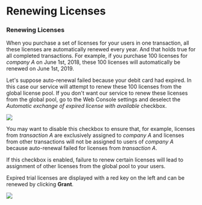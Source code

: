 # Renewing Licenses

### Renewing Licenses

When you purchase a set of licenses for your users in one transaction, all these licenses are automatically renewed every year. And that holds true for all completed transactions. For example, if you purchase 100 licenses for _company A_ on June 1st, 2018, these 100 licenses will automatically be renewed on June 1st, 2019.

Let's suppose auto-renewal failed because your debit card had expired. In this case our service will attempt to renew these 100 licenses from the global license pool. If you don't want our service to renew these licenses from the global pool, go to the Web Console settings and deselect the _Automatic exchange of expired license with available_ checkbox.

![](../../.gitbook/assets/screenshot-2018-06-25-at-18.17.43.png)

You may want to disable this checkbox to ensure that, for example, licenses from _transaction A_ are exclusively assigned to _company A_ and licenses from other transactions will not be assigned to users of _company A_ because auto-renewal failed for licenses from _transaction A_. 

If this checkbox is enabled, failure to renew certain licenses will lead to assignment of other licenses from the global pool to your users.

Expired trial licenses are displayed with a red key on the left and can be renewed by clicking **Grant**.

![](../../.gitbook/assets/screenshot-2018-06-25-at-18.47.29.png)

